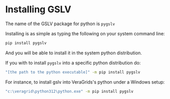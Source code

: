 # Installing GSLV

The name of the GSLV package for python is `pygslv`

Installing is as simple as typing the following on your system command line:

```bash
pip install pygslv
```

And you will be able to install it in the system python distribution.

If you with to install `pygslv` into a specific python distribution do:

```bash
"[the path to the python executable]" -m pip install pygslv
```

For instance, to install gslv into VeraGrids's python under a Windows setup:
```bash
"c:\veragrid\python312\python.exe" -m pip install pygslv
```


